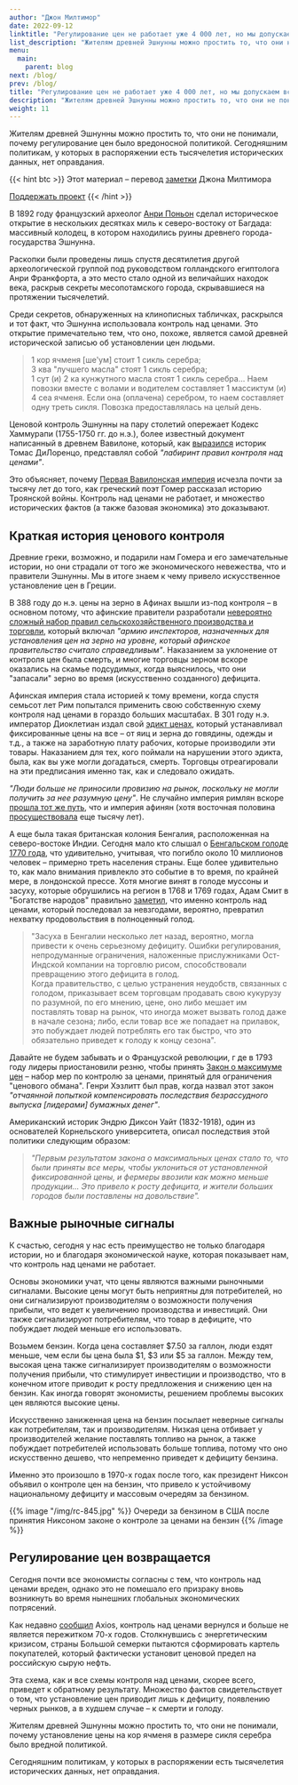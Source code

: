 ```yaml
---
author: "Джон Милтимор"
date: 2022-09-12
linktitle: "Регулирование цен не работает уже 4 000 лет, но мы допускаем все те же ошибки"
list_description: "Жителям древней Эшнунны можно простить то, что они не понимали, почему регулирование цен было вредоносной политикой. Сегодняшним политикам, у которых в распоряжении есть тысячелетия исторических данных, нет оправдания."
menu:
  main:
    parent: blog
next: /blog/
prev: /blog/
title: "Регулирование цен не работает уже 4 000 лет, но мы допускаем все те же ошибки"
description: "Жителям древней Эшнунны можно простить то, что они не понимали, почему регулирование цен было вредоносной политикой. Сегодняшним политикам, у которых в распоряжении есть тысячелетия исторических данных, нет оправдания."
weight: 11
---
```


Жителям древней Эшнунны можно простить то, что они не понимали, почему регулирование цен было вредоносной политикой. Сегодняшним политикам, у которых в распоряжении есть тысячелетия исторических данных, нет оправдания.

{{< hint btc >}}
Этот материал – перевод [заметки](https://fee.org/articles/price-controls-have-failed-for-4-000-years-and-humans-still-haven-t-learned/) Джона Милтимора

[Поддержать проект](/contribute/)
{{< /hint >}}

В 1892 году французский археолог [Анри Поньон](https://en.wikipedia.org/wiki/Henri_Pognon) сделал историческое открытие в нескольких десятках миль к северо-востоку от Багдада: массивный колодец, в котором находились руины древнего города-государства Эшнунна.

Раскопки были проведены лишь спустя десятилетия другой археологической группой под руководством голландского египтолога Анри Франкфорта, а это место стало одной из величайших находок века, раскрыв секреты месопотамского города, скрывавшиеся на протяжении тысячелетий.

Среди секретов, обнаруженных на клинописных табличках, раскрылся и тот факт, что Эшнунна использовала контроль над ценами. Это открытие примечательно тем, что оно, похоже, является самой древней исторической записью об установлении цен людьми.

> 1 кор ячменя [ше'ум] стоит 1 сикль серебра;  
> 3 ква "лучшего масла" стоят 1 сикль серебра;  
> 1 сут (и) 2 ка кунжутного масла стоят 1 сикль серебра... Наем повозки вместе с волами и водителем составляет 1 массиктум (и) 4 сеа ячменя. Если она (оплачена) серебром, то наем составляет одну треть сикля. Повозка предоставлялась на целый день.

Ценовой контроль Эшнунны на пару столетий опережает Кодекс Хаммурапи (1755-1750 гг. до н.э.), более известный документ написанный в древнем Вавилоне, который, как [выразился](https://mises.org/library/four-thousand-years-price-control) историк Томас ДиЛоренцо, представлял собой _"лабиринт правил контроля над ценами"_.

Это объясняет, почему [Первая Вавилонская империя](https://ru.wikipedia.org/wiki/%D0%98%D1%81%D1%82%D0%BE%D1%80%D0%B8%D1%8F_%D0%94%D1%80%D0%B5%D0%B2%D0%BD%D0%B5%D0%B9_%D0%9C%D0%B5%D1%81%D0%BE%D0%BF%D0%BE%D1%82%D0%B0%D0%BC%D0%B8%D0%B8#%D0%A1%D1%82%D0%B0%D1%80%D0%BE%D0%B2%D0%B0%D0%B2%D0%B8%D0%BB%D0%BE%D0%BD%D1%81%D0%BA%D0%B8%D0%B9_%D0%BF%D0%B5%D1%80%D0%B8%D0%BE%D0%B4_%D0%B2_%D0%AE%D0%B6%D0%BD%D0%BE%D0%B9_%D0%9C%D0%B5%D1%81%D0%BE%D0%BF%D0%BE%D1%82%D0%B0%D0%BC%D0%B8%D0%B8) исчезла почти за тысячу лет до того, как греческий поэт Гомер рассказал историю Троянской войны. Контроль над ценами не работает, и множество исторических фактов (а также базовая экономика) это доказывают.

## Краткая история ценового контроля

Древние греки, возможно, и подарили нам Гомера и его замечательные истории, но они страдали от того же экономического невежества, что и правители Эшнунны. Мы в итоге знаем к чему привело искусственное установление цен в Греции.

В 388 году до н.э. цены на зерно в Афинах вышли из-под контроля – в основном потому, что афинские правители разработали [невероятно сложный набор правил сельскохозяйственного производства и торговли](https://www.justice.gov/atr/cold-case-files-athenian-grain-merchants-386-bc), который включал _"армию инспекторов, назначенных для установления цен на зерно на уровне, который афинское правительство считало справедливым"_. Наказанием за уклонение от контроля цен была смерть, и многие торговцы зерном вскоре оказались на скамье подсудимых, когда выяснилось, что они "запасали" зерно во время (искусственно созданного) дефицита.

Афинская империя стала историей к тому времени, когда спустя семьсот лет Рим попытался применить свою собственную схему контроля над ценами в гораздо больших масштабах. В 301 году н.э. император Диоклетиан издал свой [эдикт ценах](https://ru.wikipedia.org/wiki/%D0%AD%D0%B4%D0%B8%D0%BA%D1%82_%D0%94%D0%B8%D0%BE%D0%BA%D0%BB%D0%B5%D1%82%D0%B8%D0%B0%D0%BD%D0%B0_%D0%BE_%D1%86%D0%B5%D0%BD%D0%B0%D1%85), который устанавливал фиксированные цены на все – от яиц и зерна до говядины, одежды и т.д., а также на заработную плату рабочих, которые производили эти товары. Наказанием для тех, кого поймали на нарушении этого эдикта, была, как вы уже могли догадаться, смерть. Торговцы отреагировали на эти предписания именно так, как и следовало ожидать.

_"Люди больше не приносили провизию на рынок, поскольку не могли получить за нее разумную цену"_. Не случайно империя римлян вскоре [прошла тот же путь](https://fee.org/articles/how-roman-central-planners-destroyed-their-economy/), что и империя афинян (хотя восточная половина [просуществовала](https://www.britannica.com/place/Byzantine-Empire) еще тысячу лет).

А еще была такая британская колония Бенгалия, расположенная на северо-востоке Индии. Сегодня мало кто слышал о [Бенгальском голоде 1770 года](https://ru.wikipedia.org/wiki/%D0%93%D0%BE%D0%BB%D0%BE%D0%B4_%D0%B2_%D0%91%D0%B5%D0%BD%D0%B3%D0%B0%D0%BB%D0%B8%D0%B8_(1769%E2%80%941773)), что удивительно, учитывая, что погибло около 10 миллионов человек – примерно треть населения страны. Еще более удивительно то, как мало внимания привлекло это событие в то время, по крайней мере, в лондонской прессе. Хотя многие винят в голоде муссоны и засуху, которые обрушились на регион в 1768 и 1769 годах, Адам Смит в "Богатстве народов" правильно [заметил](https://englishlanguageandhistory.com/?id=adam-smith-bengal-famine&tt=history-indian), что именно контроль над ценами, который последовал за невзгодами, вероятно, превратил нехватку продовольствия в полноценный голод.

> "Засуха в Бенгалии несколько лет назад, вероятно, могла привести к очень серьезному дефициту. Ошибки регулирования, непродуманные ограничения, наложенные прислужниками Ост-Индской компании на торговлю рисом, способствовали превращению этого дефицита в голод.  
> Когда правительство, с целью устранения неудобств, связанных с голодом, приказывает всем торговцам продавать свою кукурузу по разумной, по его мнению, цене, оно либо мешает им поставлять товар на рынок, что иногда может вызвать голод даже в начале сезона; либо, если товар все же попадает на прилавок, это побуждает людей потреблять его так быстро, что это обязательно приведет к голоду к концу сезона".

Давайте не будем забывать и о Французской революции, г де в 1793 году лидеры приостановили резню, чтобы принять [Закон о максимуме цен](https://ru.wikipedia.org/wiki/%D0%9C%D0%B0%D0%BA%D1%81%D0%B8%D0%BC%D1%83%D0%BC_%D1%86%D0%B5%D0%BD) – набор мер по контролю за ценами, принятый для ограничения "ценового обмана". Генри Хэзлитт был прав, когда назвал этот закон _"отчаянной попыткой компенсировать последствия безрассудного выпуска [лидерами] бумажных денег"_.

Американский историк Эндрю Диксон Уайт (1832-1918), один из основателей Корнельского университета, описал последствия этой политики следующим образом:

> _"Первым результатом закона о максимальных ценах стало то, что были приняты все меры, чтобы уклониться от установленной фиксированной цены, и фермеры ввозили как можно меньше продукции… Это привело к росту дефицита, и жители больших городов были поставлены на довольствие"._

## Важные рыночные сигналы

К счастью, сегодня у нас есть преимущество не только благодаря истории, но и благодаря экономической науке, которая показывает нам, что контроль над ценами не работает.

Основы экономики учат, что цены являются важными рыночными сигналами. Высокие цены могут быть неприятны для потребителей, но они сигнализируют производителям о возможности получения прибыли, что ведет к увеличению производства и инвестиций. Они также сигнализируют потребителям, что товар в дефиците, что побуждает людей меньше его использовать.

Возьмем бензин. Когда цена составляет $7.50 за галлон, люди ездят меньше, чем если бы цена была $1, $3 или $5 за галлон. Между тем, высокая цена также сигнализирует производителям о возможности получения прибыли, что стимулирует инвестиции и производство, что в конечном итоге приводит к росту предлложения и снижению цен на бензин. Как иногда говорят экономисты, решением проблемы высоких цен являются высокие цены.

Искусственно заниженная цена на бензин посылает неверные сигналы как потребителям, так и производителям. Низкая цена отбивает у производителей желание поставлять топливо на рынок, а также побуждает потребителей использовать больше топлива, потому что оно искусственно дешево, что непременно приведет к дефициту бензина.

Именно это произошло в 1970-х годах после того, как президент Никсон объявил о контроле цен на бензин, что привело к устойчивому национальному дефициту и массовым очередям за бензином.

{{% image "/img/rc-845.jpg" %}}
Очереди за бензином в США после принятия Никсоном законе о контроле за ценами на бензин
{{% /image %}}

## Регулирование цен возвращается

Сегодня почти все экономисты согласны с тем, что контроль над ценами вреден, однако это не помешало его призраку вновь возникнуть во время нынешних глобальных экономических потрясений.

Как недавно [сообщил](https://www.axios.com/2022/09/06/no-longer-a-1970s-relic-price-controls-are-back?utm_source=newsletter&utm_medium=email&utm_campaign=newsletter_axiosmarkets&stream=business) Axios, контроль над ценами вернулся и больше не является пережитком 70-х годов. Столкнувшись с энергетическим кризисом, страны Большой семерки пытаются сформировать картель покупателей, который фактически установит ценовой предел на российскую сырую нефть.

Эта схема, как и все схемы контроля над ценами, скорее всего, приведет к обратному результату. Множество фактов свидетельствует о том, что установление цен приводит лишь к дефициту, появлению черных рынков, а в худшем случае – к смерти и голоду.

Жителям древней Эшнунны можно простить то, что они не понимали, почему установление цены на кор ячменя в размере сикля серебра было вредной политикой.

Сегодняшним политикам, у которых в распоряжении есть тысячелетия исторических данных, нет оправдания.